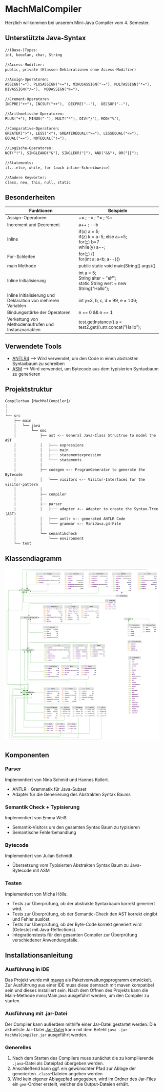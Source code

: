 # MachMalCompiler

Herzlich willkommen bei unserem Mini-Java Compiler vom 4. Semester.

## Unterstützte Java-Syntax

```plain
//(Base-)Types:
int, booelan, char, String

//Access-Modifier:
public, private (Klassen Deklarationen ohne Access-Modifier)

//Assign-Operatoren:
ASSIGN("="), PLUSASSIGN("+="), MINUSASSIGN("-="), MULTASSIGN("*="), DIVASSIGN("/="),  MODASSIGN("%="), 

//Crement-Operatoren
INCPRE("++"), INCSUF("++"),  DECPRE("--"),  DECSUF("--"), 

//Arithmetische-Operatoren:
PLUS("+"), MINUS("-"), MULT("*"), DIV("/"), MOD("%"),

//Comparative-Operatoren:
GREATER(">"), LESS("<"), GREATEREQUAL(">="), LESSEQUAL("<="), EQUAL("=="), NOTEQUAL("!="),

//Logische-Operatoren:
NOT("!"), SINGLEAND("&"), SINGLEOR("|"), AND("&&"), OR("||");

//Statements:
if...else, while, for (auch inline-Schreibweise)

//Andere Keywörter:
class, new, this, null, static        
```
## Besonderheiten

| Funktionen                                                    | Beispiele                                                                          |
|---------------------------------------------------------------|------------------------------------------------------------------------------------|
| Assign-Operatoren                                             | += ; -= ; *= ; %=                                                                  |
| Increment und Decrement                                       | a++ ; --b                                                                          |
| Inline                                                        | if(x) a = 5;<br/> if(z) k = a-5; else a+=5;<br/>for(;;) b=7<br/> while(y) a--;     |
| For-Schleifen                                                 | for(;;) {}<br/>for(int a; a<b; a--){}                                              |
| main Methode                                                  | public static void main(String[] args){}                                           |
| Inline Initialisierung                                        | int a = 5;<br/>String alter = "elf";<br/>static String wert = new String("Hallo"); |
| Inline Initialisierung und Deklaration von mehreren Variablen | int y=3, b, c, d = 99, e = 106;                                                    |
| Bindungsstärke der Operatoren                                 | n == 0 && n == 1                                                                   |
| Verkettung von Methodenaufrufen und Instanzvariablen          | test.getInstance().a = test2.get(i).str.concat("Hallo");                           |

## Verwendete Tools
* [ANTLR4](https://www.antlr.org/) --> Wird verwendet, um den Code in einen abstrakten Syntaxbaum zu schreiben
* [ASM](https://asm.ow2.io/) --> Wird verwendet, um Bytecode aus dem typisierten Syntaxbaum zu generieren

## Projektstruktur

```plain
Compilerbau [MachMalCompiler]/
│
│
└── src
    ├── main
    │   └── java
    │       └── mmc
    │           ├── ast <-- General Java-Class Structrue to model the AST
    │           │   ├─── expressions
    │           │   ├─── main
    │           │   ├─── statementexpression
    │           │   └─── statements
    │           │
    │           ├── codegen <-- ProgramGenerator to generate the Bytecode
    │           │   └─── visitors <-- Visitor-Interfaces for the visitor-pattern
    │           │
    │           ├── compiler
    │           │
    │           ├── parser
    │           │   ├─── adapter <-- Adapter to create the Syntax-Tree (AST)
    │           │   ├─── antlr <-- generated ANTLR Code
    │           │   └─── grammar <-- MiniJava.g4-File
    │           │
    │           └── semantikcheck
    │               └─── environment
    └── test
```
## Klassendiagramm
![UML-Diagram](./uml/AST_UML.svg)

## Komponenten

### Parser

Implementiert von Nina Schmid und Hannes Kollert.

* ANTLR - Grammatik für Java-Subset
* Adapter für die Generierung des Abstrakten Syntax Baums

### Semantik Check + Typisierung

Implementiert von Emma Weiß.

* Semantik-Visitors um den gesamten Syntax Baum zu typisieren
* Semantische Fehlerbehandlung

### Bytecode

Implementiert von Julian Schmidt.

* Übersetzung vom Typisierten Abstrakten Syntax Baum zu Java-Bytecode mit ASM

### Testen</h3>

Implementiert von Micha Hölle.

- Tests zur Überprüfung, ob der abstrakte Syntaxbaum korrekt generiert wird.
- Tests zur Überprüfung, ob der Semantic-Check den AST korrekt eingibt und Fehler auslöst.
- Tests zur Überprüfung, ob der Byte-Code korrekt generiert wird (Getestet mit Java-Reflections).
- Integrationstests für den gesamten Compiler zur Überprüfung verschiedener Anwendungsfälle.

## Installationsanleitung

### Ausführung in IDE
Das Projekt wurde mit [maven](https://maven.apache.org/) als Paketverwaltungsprogramm entwickelt.
Zur Ausführung aus einer IDE muss diese demnach mit maven kompatibel sein und dieses installiert sein.
Nach dem Öffnen des Projekts kann die Main-Methode mmc/Main.java ausgeführt werden, um den Compiler zu starten.

### Ausführung mit .jar-Datei
Der Compiler kann außerdem mithilfe einer Jar-Datei gestartet werden.
Die aktuellste Jar-Datei [Jar-Datei](./MachMalCompiler.jar) kann mit dem Befehl ```java -jar MachMalCompiler.jar``` ausgeführt werden.

### Generelles
1. Nach dem Starten des Compilers muss zunächst die zu kompilierende ```.java```-Datei als Dateipfad übergeben werden.
2. Anschließend kann ggf. ein gewünschter Pfad zur Ablage der generierten ```.class```-Dateien angeben werden
3. Wird kein eigener Ablagepfad angegeben, wird im Ordner des Jar-Files ein ```gen```-Ordner erstellt, welcher die Output-Dateien erhält.
